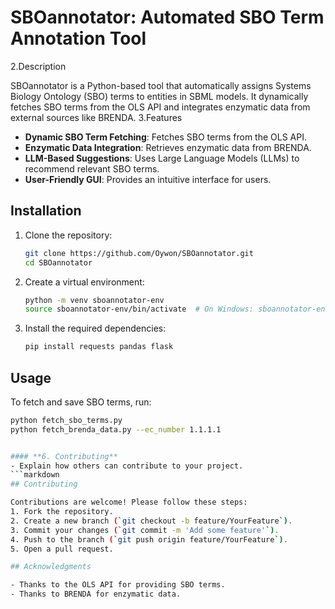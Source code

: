 # SBOannotator: Automated SBO Term Annotation Tool

2.Description

SBOannotator is a Python-based tool that automatically assigns Systems Biology Ontology (SBO) terms to entities in SBML models. It dynamically fetches SBO terms from the OLS API and integrates enzymatic data from external sources like BRENDA.
3.Features 
- **Dynamic SBO Term Fetching**: Fetches SBO terms from the OLS API.
- **Enzymatic Data Integration**: Retrieves enzymatic data from BRENDA.
- **LLM-Based Suggestions**: Uses Large Language Models (LLMs) to recommend relevant SBO terms.
- **User-Friendly GUI**: Provides an intuitive interface for users.
## Installation

1. Clone the repository:
   ```bash
   git clone https://github.com/Oywon/SBOannotator.git
   cd SBOannotator
   ```

2. Create a virtual environment:
   ```bash
   python -m venv sboannotator-env
   source sboannotator-env/bin/activate  # On Windows: sboannotator-env\Scripts\activate
   ```

3. Install the required dependencies:
   ```bash
   pip install requests pandas flask
   ```
## Usage

To fetch and save SBO terms, run:
```bash
python fetch_sbo_terms.py
python fetch_brenda_data.py --ec_number 1.1.1.1


#### **6. Contributing**
- Explain how others can contribute to your project.
```markdown
## Contributing

Contributions are welcome! Please follow these steps:
1. Fork the repository.
2. Create a new branch (`git checkout -b feature/YourFeature`).
3. Commit your changes (`git commit -m 'Add some feature'`).
4. Push to the branch (`git push origin feature/YourFeature`).
5. Open a pull request.

## Acknowledgments

- Thanks to the OLS API for providing SBO terms.
- Thanks to BRENDA for enzymatic data.